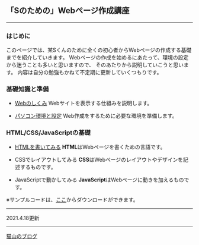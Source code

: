 ## 「Sのための」Webページ作成講座

---

### はじめに

このページでは、某Sくんのために全くの初心者からWebページの作成する基礎までを紹介していきます。
Webページの作成を始めるにあたって、環境の設定から迷うことも多いと思いますので、
そのあたりから説明していこうと思います。
内容は自分の勉強もかねて不定期に更新していくつもりです。

### 基礎知識と準備

- [Webのしくみ](shikumi.html) Webサイトを表示する仕組みを説明します。

- [パソコン環境と設定](setting.html) Web作成をするために必要な環境を準備します。

### HTML/CSS/JavaScriptの基礎

- [HTMLを書いてみる](html_is.md)  **HTML**はWebページを書くための言語です。

- CSSでレイアウトしてみる  **CSS**はWebページのレイアウトやデザインを記述するものです。

- JavaScriptで動かしてみる  **JavaScript**はWebページに動きを加えるものです。

※サンプルコードは、[ここ](https://github.com/TTS2141/imository)からダウンロードができます。

---

2021.4.18更新

---

[猫山のブログ](https://tts2141.github.io/blog/)
